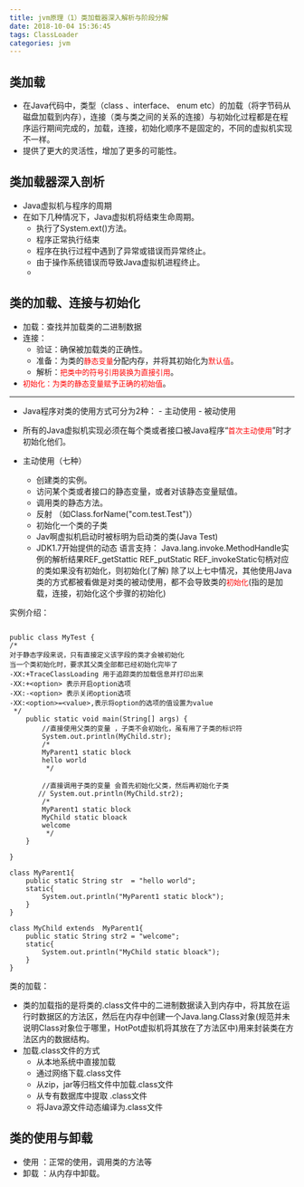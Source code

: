 ```yaml
---
title: jvm原理（1）类加载器深入解析与阶段分解
date: 2018-10-04 15:36:45
tags: ClassLoader
categories: jvm
---
```


类加载
--

 - 在Java代码中，类型（class 、interface、 enum etc）的加载（将字节码从磁盘加载到内存），连接（类与类之间的关系的连接）与初始化过程都是在程序运行期间完成的，加载，连接，初始化顺序不是固定的，不同的虚拟机实现不一样。
 - 提供了更大的灵活性，增加了更多的可能性。

类加载器深入剖析
--
 - Java虚拟机与程序的周期
 - 在如下几种情况下，Java虚拟机将结束生命周期。
	 - 执行了System.ext()方法。
	 - 程序正常执行结束
	 - 程序在执行过程中遇到了异常或错误而异常终止。
	 - 由于操作系统错误而导致Java虚拟机进程终止。
	 -
类的加载、连接与初始化
--
 - 加载：查找并加载类的二进制数据
 - 连接：
	 - 验证：确保被加载类的正确性。
	 - 准备：为类的<font color=#ff0000 size=2 face="黑体">静态变量</font>分配内存，并将其初始化为<font color=#ff0000 size=2 face="黑体">默认值</font>。
	 - 解析：<font color=#ff0000 size=2 face="黑体">把类中的符号引用装换为直接引用</font>。
 - <font color=#ff0000 size=2 face="黑体">初始化：为类的静态变量赋予正确的初始值</font>。
***
 - Java程序对类的使用方式可分为2种：
		- 主动使用
		- 被动使用

 - 所有的Java虚拟机实现必须在每个类或者接口被Java程序“<font color=#ff0000 size=2 face="黑体">首次主动使用</font>”时才初始化他们。

 - 主动使用（七种）
     - 创建类的实例。
     - 访问某个类或者接口的静态变量，或者对该静态变量赋值。
     - 调用类的静态方法。
     - 反射 （如Class.forName("com.test.Test")）
     -  初始化一个类的子类
     - Jav啊虚拟机启动时被标明为启动类的类(Java Test)
     - JDK1.7开始提供的动态 语言支持：
	     Java.lang.invoke.MethodHandle实例的解析结果REF_getStattic REF_putStatic REF_invokeStatic句柄对应的类如果没有初始化，则初始化(了解)
  除了以上七中情况，其他使用Java类的方式都被看做是对类的被动使用，都不会导致类的<font color=#ff0000 size=2 face="黑体">初始化</font>(指的是加载，连接，初始化这个步骤的初始化)

实例介绍：

```

public class MyTest {
/*
对于静态字段来说，只有直接定义该字段的类才会被初始化
当一个类初始化时，要求其父类全部都已经初始化完毕了
-XX:+TraceClassLoading 用于追踪类的加载信息并打印出来
-XX:+<option> 表示开启option选项
-XX:-<option> 表示关闭option选项
-XX:<option>=<value>,表示将option的选项的值设置为value
 */
    public static void main(String[] args) {
        //直接使用父类的变量 ，子类不会初始化，虽有用了子类的标识符
        System.out.println(MyChild.str);
        /*
        MyParent1 static block
        hello world
         */

        //直接调用子类的变量 会首先初始化父类，然后再初始化子类
       // System.out.println(MyChild.str2);
        /*
        MyParent1 static block
        MyChild static bloack
        welcome
         */
    }

}

class MyParent1{
    public static String str  = "hello world";
    static{
        System.out.println("MyParent1 static block");
    }
}

class MyChild extends  MyParent1{
    public static String str2 = "welcome";
    static{
        System.out.println("MyChild static bloack");
    }
}

```


类的加载：

 - 类的加载指的是将类的.class文件中的二进制数据读入到内存中，将其放在运行时数据区的方法区，然后在内存中创建一个Java.lang.Class对象(规范并未说明Class对象位于哪里，HotPot虚拟机将其放在了方法区中)用来封装类在方法区内的数据结构。
 - 加载.class文件的方式
	 - 从本地系统中直接加载
	 - 通过网络下载.class文件
	 - 从zip，jar等归档文件中加载.class文件
	 - 从专有数据库中提取 .class文件
	 - 将Java源文件动态编译为.class文件


类的使用与卸载
--
 - 使用 ：正常的使用，调用类的方法等
 - 卸载 ：从内存中卸载。
